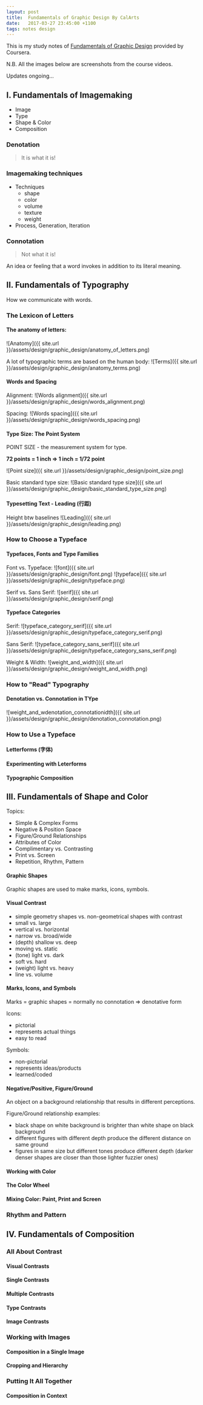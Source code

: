 ```yaml
---
layout: post
title:  Fundamentals of Graphic Design By CalArts
date:   2017-03-27 23:45:00 +1100
tags: notes design
---
```

This is my study notes of [Fundamentals of Graphic Design](https://www.coursera.org/learn/fundamentals-of-graphic-design/) provided by Coursera.

N.B. All the images below are screenshots from the course videos.

Updates ongoing...

## I. Fundamentals of Imagemaking

- Image
- Type
- Shape & Color
- Composition

### Denotation

> It is what it is!

### Imagemaking techniques

- Techniques
  - shape
  - color
  - volume
  - texture
  - weight
- Process, Generation, Iteration

### Connotation

> Not what it is!

An idea or feeling that a word invokes in addition to its literal meaning.

## II. Fundamentals of Typography

How we communicate with words.

### The Lexicon of Letters

#### The anatomy of letters:

![Anatomy]({{ site.url }}/assets/design/graphic_design/anatomy_of_letters.png)

A lot of typographic terms are based on the human body:
![Terms]({{ site.url }}/assets/design/graphic_design/anatomy_terms.png)

#### Words and Spacing

Alignment:
![Words alignment]({{ site.url }}/assets/design/graphic_design/words_alignment.png)

Spacing:
![Words spacing]({{ site.url }}/assets/design/graphic_design/words_spacing.png)


#### Type Size: The Point System

POINT SIZE - the measurement system for type.

**72 points = 1 inch => 1 inch = 1/72 point**

![Point size]({{ site.url }}/assets/design/graphic_design/point_size.png)

Basic standard type size:
![Basic standard type size]({{ site.url }}/assets/design/graphic_design/basic_standard_type_size.png)

#### Typesetting Text - Leading (行距)

Height btw baselines
![Leading]({{ site.url }}/assets/design/graphic_design/leading.png)


### How to Choose a Typeface

#### Typefaces, Fonts and Type Families

Font vs. Typeface:
![font]({{ site.url }}/assets/design/graphic_design/font.png)
![typeface]({{ site.url }}/assets/design/graphic_design/typeface.png)

Serif vs. Sans Serif:
![serif]({{ site.url }}/assets/design/graphic_design/serif.png)

#### Typeface Categories

Serif:
![typeface_category_serif]({{ site.url }}/assets/design/graphic_design/typeface_category_serif.png)

Sans Serif:
![typeface_category_sans_serif]({{ site.url }}/assets/design/graphic_design/typeface_category_sans_serif.png)

Weight & Width:
![weight_and_width]({{ site.url }}/assets/design/graphic_design/weight_and_width.png)

### How to "Read" Typography

#### Denotation vs. Connotation in TYpe
![weight_and_wdenotation_connotationidth]({{ site.url }}/assets/design/graphic_design/denotation_connotation.png)

### How to Use a Typeface

#### Letterforms (字体)

#### Experimenting with Leterforms

#### Typographic Composition


## III. Fundamentals of Shape and Color

Topics:
- Simple & Complex Forms
- Negative & Position Space
- Figure/Ground Relationships
- Attributes of Color
- Complimentary vs. Contrasting
- Print vs. Screen
- Repetition, Rhythm, Pattern

#### Graphic Shapes

Graphic shapes are used to make marks, icons, symbols.

#### Visual Contrast

- simple geometry shapes vs. non-geometrical shapes with contrast
- small vs. large
- vertical vs. horizontal
- narrow vs. broad/wide
- (depth) shallow vs. deep
- moving vs. static
- (tone) light vs. dark
- soft vs. hard
- (weight) light vs. heavy
- line vs. volume

#### Marks, Icons, and Symbols

Marks = graphic shapes = normally no connotation => denotative form

Icons:
- pictorial
- represents actual things
- easy to read

Symbols:
- non-pictorial
- represents ideas/products
- learned/coded

#### Negative/Positive, Figure/Ground

An object on a background relationship that results in different perceptions.

Figure/Ground relationship examples:
- black shape on white background is brighter than white shape on black background
- different figures with different depth produce the different distance on same ground
- figures in same size but different tones produce different depth (darker denser shapes are closer than those lighter fuzzier ones)

#### Working with Color
#### The Color Wheel
#### Mixing Color: Paint, Print and Screen

### Rhythm and Pattern

## IV. Fundamentals of Composition

### All About Contrast

#### Visual Contrasts
#### Single Contrasts
#### Multiple Contrasts
#### Type Contrasts
#### Image Contrasts


### Working with Images

#### Composition in a Single Image
#### Cropping and Hierarchy

### Putting It All Together
#### Composition in Context
